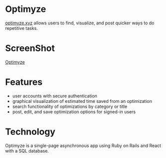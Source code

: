 # Optimyze
[link]: optimyze.xyz
[optimyze.xyz][link] allows users to find, visualize, and post quicker ways to do repetitive tasks.

# ScreenShot
[screenshot]: ./docs/images/graph_screenshot.png
[Optimyze][screenshot]

# Features
- user accounts with secure authentication
- graphical visualization of estimated time saved from an optimization
- search functionality of optimizations by category or title
- post, edit, and save optimization options for signed-in users

# Technology
Optimyze is a single-page asynchronous app using Ruby on Rails and React with a SQL database.
